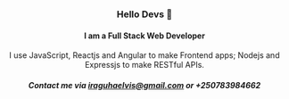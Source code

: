 <div align='center'>
  
### Hello Devs 👋
#### I am a Full Stack Web Developer

I use JavaScript, Reactjs and Angular to make Frontend apps; Nodejs and Expressjs to make RESTful APIs.

##### Contact me via [iraguhaelvis@gmail.com](mailto://iraguhaelvis@gmail.com) or +250783984662

</div>
